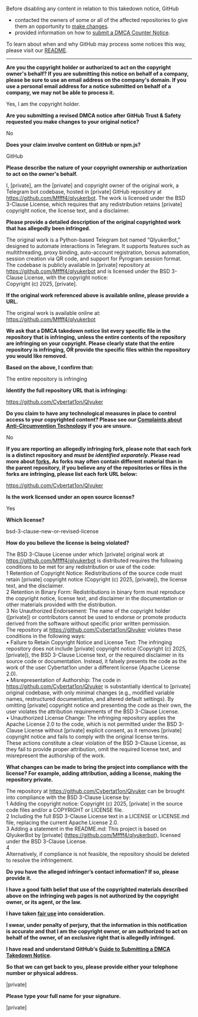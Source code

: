 Before disabling any content in relation to this takedown notice, GitHub
- contacted the owners of some or all of the affected repositories to give them an opportunity to [make changes](https://docs.github.com/en/github/site-policy/dmca-takedown-policy#a-how-does-this-actually-work).
- provided information on how to [submit a DMCA Counter Notice](https://docs.github.com/en/articles/guide-to-submitting-a-dmca-counter-notice).

To learn about when and why GitHub may process some notices this way, please visit our [README](https://github.com/github/dmca/blob/master/README.md#anatomy-of-a-takedown-notice).

---

**Are you the copyright holder or authorized to act on the copyright owner's behalf? If you are submitting this notice on behalf of a company, please be sure to use an email address on the company's domain. If you use a personal email address for a notice submitted on behalf of a company, we may not be able to process it.**  
  
Yes, I am the copyright holder.  
  
**Are you submitting a revised DMCA notice after GitHub Trust & Safety requested you make changes to your original notice?**  
  
No  
  
**Does your claim involve content on GitHub or npm.js?**  
  
GitHub  
  
**Please describe the nature of your copyright ownership or authorization to act on the owner's behalf.**  
  
I, [private], am the [private] and copyright owner of the original work, a Telegram bot codebase, hosted in [private] GitHub repository at https://github.com/Mffff4/qlyukerbot. The work is licensed under the BSD 3-Clause License, which requires that any redistribution retains [private] copyright notice, the license text, and a disclaimer.  
  
**Please provide a detailed description of the original copyrighted work that has allegedly been infringed.**  
  
The original work is a Python-based Telegram bot named “QlyukerBot,” designed to automate interactions in Telegram. It supports features such as multithreading, proxy binding, auto-account registration, bonus automation, session creation via QR code, and support for Pyrogram session format. The codebase is publicly available in [private] repository at https://github.com/Mffff4/qlyukerbot and is licensed under the BSD 3-Clause License, with the copyright notice:  
Copyright (c) 2025, [private].  
  
**If the original work referenced above is available online, please provide a URL.**  
  
The original work is available online at:  
https://github.com/Mffff4/qlyukerbot  
  
**We ask that a DMCA takedown notice list every specific file in the repository that is infringing, unless the entire contents of the repository are infringing on your copyright. Please clearly state that the entire repository is infringing, OR provide the specific files within the repository you would like removed.**  
  
**Based on the above, I confirm that:**  
  
The entire repository is infringing  
  
**Identify the full repository URL that is infringing:**  
  
https://github.com/Cybertat1on/Qlyuker  
  
**Do you claim to have any technological measures in place to control access to your copyrighted content? Please see our <a href="https://docs.github.com/articles/guide-to-submitting-a-dmca-takedown-notice#complaints-about-anti-circumvention-technology">Complaints about Anti-Circumvention Technology</a> if you are unsure.**  
  
No  
  
**If you are reporting an allegedly infringing fork, please note that each fork is a distinct repository and <i>must be identified separately</i>. Please read more about <a href="https://docs.github.com/articles/dmca-takedown-policy#b-what-about-forks-or-whats-a-fork">forks.</a> As forks may often contain different material than in the parent repository, if you believe any of the repositories or files in the forks are infringing, please list each fork URL below:**  
  
https://github.com/Cybertat1on/Qlyuker  
  
**Is the work licensed under an open source license?**  
  
Yes  
  
**Which license?**  
  
bsd-3-clause-new-or-revised-license  
  
**How do you believe the license is being violated?**  
  
The BSD 3-Clause License under which [private] original work at https://github.com/Mffff4/qlyukerbot is distributed requires the following conditions to be met for any redistribution or use of the code:  
1 Retention of Copyright Notice: Redistributions of the source code must retain [private] copyright notice (Copyright (c) 2025, [private]), the license text, and the disclaimer.  
2 Retention in Binary Form: Redistributions in binary form must reproduce the copyright notice, license text, and disclaimer in the documentation or other materials provided with the distribution.  
3 No Unauthorized Endorsement: The name of the copyright holder ([private]) or contributors cannot be used to endorse or promote products derived from the software without specific prior written permission.  
The repository at https://github.com/Cybertat1on/Qlyuker violates these conditions in the following ways:  
• Failure to Retain Copyright Notice and License Text: The infringing repository does not include [private] copyright notice (Copyright (c) 2025, [private]), the BSD 3-Clause License text, or the required disclaimer in its source code or documentation. Instead, it falsely presents the code as the work of the user Cybertat1on under a different license (Apache License 2.0).  
• Misrepresentation of Authorship: The code in https://github.com/Cybertat1on/Qlyuker is substantially identical to [private] original codebase, with only minimal changes (e.g., modified variable names, restructured documentation, and altered default settings). By omitting [private] copyright notice and presenting the code as their own, the user violates the attribution requirements of the BSD 3-Clause License.  
• Unauthorized License Change: The infringing repository applies the Apache License 2.0 to the code, which is not permitted under the BSD 3-Clause License without [private] explicit consent, as it removes [private] copyright notice and fails to comply with the original license terms.  
These actions constitute a clear violation of the BSD 3-Clause License, as they fail to provide proper attribution, omit the required license text, and misrepresent the authorship of the work.  
  
**What changes can be made to bring the project into compliance with the license? For example, adding attribution, adding a license, making the repository private.**  
  
The repository at https://github.com/Cybertat1on/Qlyuker can be brought into compliance with the BSD 3-Clause License by:  
1 Adding the copyright notice: Copyright (c) 2025, [private] in the source code files and/or a COPYRIGHT or LICENSE file.  
2 Including the full BSD 3-Clause License text in a LICENSE or LICENSE.md file, replacing the current Apache License 2.0.  
3 Adding a statement in the README.md: This project is based on QlyukerBot by [private] (https://github.com/Mffff4/qlyukerbot), licensed under the BSD 3-Clause License.  
4  
Alternatively, if compliance is not feasible, the repository should be deleted to resolve the infringement.  
  
**Do you have the alleged infringer’s contact information? If so, please provide it.**  
  
**I have a good faith belief that use of the copyrighted materials described above on the infringing web pages is not authorized by the copyright owner, or its agent, or the law.**  
  
**I have taken <a href="https://www.lumendatabase.org/topics/22">fair use</a> into consideration.**  
  
**I swear, under penalty of perjury, that the information in this notification is accurate and that I am the copyright owner, or am authorized to act on behalf of the owner, of an exclusive right that is allegedly infringed.**  
  
**I have read and understand GitHub's <a href="https://docs.github.com/articles/guide-to-submitting-a-dmca-takedown-notice/">Guide to Submitting a DMCA Takedown Notice</a>.**  
  
**So that we can get back to you, please provide either your telephone number or physical address.**  
  
[private]
  
**Please type your full name for your signature.**  
  
[private]
